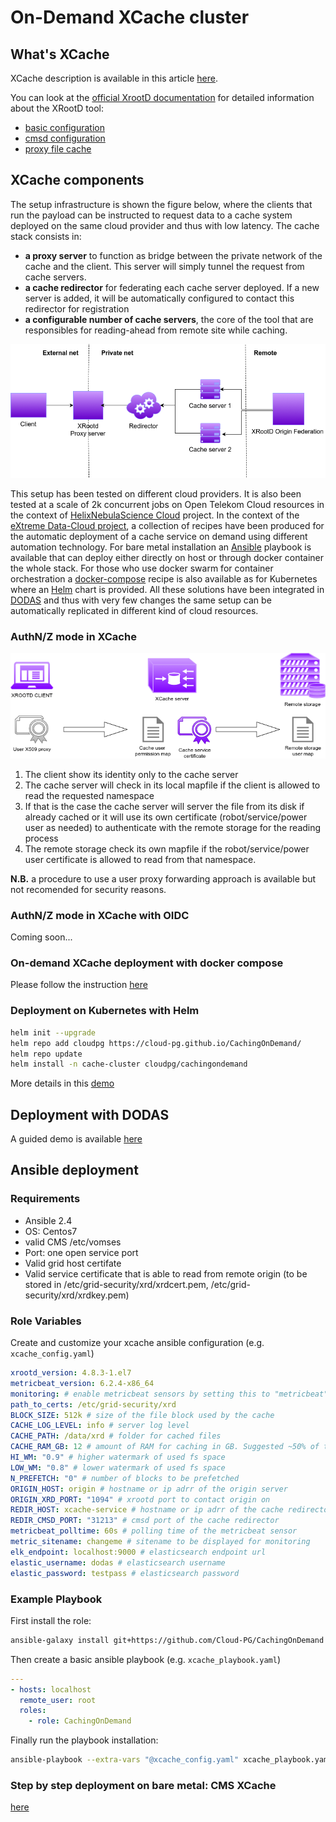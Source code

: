 # On-Demand XCache cluster

## What's XCache

XCache description is available in this article [here](https://iopscience.iop.org/article/10.1088/1742-6596/513/4/042044/pdf).

You can look at the [official XrootD documentation](http://xrootd.org/docs.html) for detailed information about the XRootD tool:

* [basic configuration](http://xrootd.org/doc/dev47/xrd_config.htm)
* [cmsd configuration](http://xrootd.org/doc/dev45/cms_config.htm)
* [proxy file cache](http://xrootd.org/doc/dev47/pss_config.htm)

## XCache components

The setup infrastructure is shown the figure below, where the clients that run the payload can be instructed to request data to a cache system deployed on the same cloud provider and thus with low latency. The cache stack consists in:

* __a proxy server__ to function as bridge between the private network of the cache and the client. This server will simply tunnel the request from cache servers.
* __a cache redirector__ for federating each cache server deployed. If a new server is added, it will be automatically configured to contact this redirector for registration
* __a configurable number of cache servers__, the core of the tool that are responsibles for reading-ahead from remote site while caching.

![Schema of the components deployed for using a caching on-demand system on cloud resources](img/xcache_k8s.png)

This setup has been tested on different cloud providers. It is also been tested at a scale of 2k concurrent jobs on Open Telekom Cloud resources in the context of [HelixNebulaScience Cloud](http://www.helix-nebula.eu/) project.
In the context of the [eXtreme Data-Cloud project](http://www.extreme-datacloud.eu/), a collection of recipes have been produced for the automatic deployment of a cache service on demand using different automation technology. For bare metal installation an [Ansible](https://www.ansible.com/) playbook is available that can deploy either directly on host or through docker container the whole stack. For those who use docker swarm for container orchestration a [docker-compose](DOCKER.md) recipe is also available as for Kubernetes where an [Helm](demo/DEMO.md) chart is provided. All these solutions have been integrated in [DODAS](demo/DODAS.md) and thus with very few changes the same setup can be automatically replicated in different kind of cloud resources.

### AuthN/Z mode in XCache

![Schema of AuthN/Z for caching on-demand system](img/xcache_auth.png)

1. The client show its identity only to the cache server
2. The cache server will check in its local mapfile if the client is allowed to read the requested namespace
3. If that is the case the cache server will server the file from its disk if already cached or it will use its own certificate (robot/service/power user as needed) to authenticate with the remote storage for the reading process
4. The remote storage check its own mapfile if the robot/service/power user certificate is allowed to read from that namespace.

__N.B.__ a procedure to use a user proxy forwarding approach is available but not recomended for security reasons.

### AuthN/Z mode in XCache with OIDC

Coming soon...

### On-demand XCache deployment with docker compose

Please follow the instruction [here](DOCKER.md)

### Deployment on Kubernetes with Helm

```bash
helm init --upgrade
helm repo add cloudpg https://cloud-pg.github.io/CachingOnDemand/
helm repo update
helm install -n cache-cluster cloudpg/cachingondemand
```

More details in this [demo](demo/DEMO.md)

## Deployment with DODAS

A guided demo is available [here](demo/DODAS.md)

## Ansible deployment

### Requirements

* Ansible 2.4
* OS: Centos7
* valid CMS /etc/vomses
* Port: one open service port
* Valid grid host certifate
* Valid service certificate that is able to read from remote origin (to be stored in /etc/grid-security/xrd/xrdcert.pem, /etc/grid-security/xrd/xrdkey.pem)

### Role Variables

Create and customize your xcache ansible configuration (e.g. `xcache_config.yaml`)

``` yaml
xrootd_version: 4.8.3-1.el7
metricbeat_version: 6.2.4-x86_64
monitoring: # enable metricbeat sensors by setting this to "metricbeat"
path_to_certs: /etc/grid-security/xrd
BLOCK_SIZE: 512k # size of the file block used by the cache
CACHE_LOG_LEVEL: info # server log level
CACHE_PATH: /data/xrd # folder for cached files
CACHE_RAM_GB: 12 # amount of RAM for caching in GB. Suggested ~50% of the total
HI_WM: "0.9" # higher watermark of used fs space
LOW_WM: "0.8" # lower watermark of used fs space
N_PREFETCH: "0" # number of blocks to be prefetched
ORIGIN_HOST: origin # hostname or ip adrr of the origin server
ORIGIN_XRD_PORT: "1094" # xrootd port to contact origin on
REDIR_HOST: xcache-service # hostname or ip adrr of the cache redirector
REDIR_CMSD_PORT: "31213" # cmsd port of the cache redirector
metricbeat_polltime: 60s # polling time of the metricbeat sensor
metric_sitename: changeme # sitename to be displayed for monitoring
elk_endpoint: localhost:9000 # elasticsearch endpoint url
elastic_username: dodas # elasticsearch username
elastic_password: testpass # elasticsearch password
```

### Example Playbook

First install the role:

```bash
ansible-galaxy install git+https://github.com/Cloud-PG/CachingOnDemand.git,ansible
```

Then create a basic ansible playbook (e.g. `xcache_playbook.yaml`)

```yaml
---
- hosts: localhost
  remote_user: root
  roles:
    - role: CachingOnDemand
```

Finally run the playbook installation:

```bash
ansible-playbook --extra-vars "@xcache_config.yaml" xcache_playbook.yaml
```

### Step by step deployment on bare metal: CMS XCache

[here](BARE.md)
